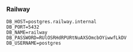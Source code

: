 ### Railway
```properties
DB_HOST=postgres.railway.internal
DB_PORT=5432
DB_NAME=railway
DB_PASSWORD=RUlOSRHdRPURtNuAXSOmcbOYiwwfLkDV
DB_USERNAME=postgres
```